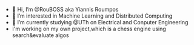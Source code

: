 - 👋 Hi, I’m @RouBOSS aka Yiannis Roumpos
- 👀 I’m interested in Machine Learning and Distributed Computing
- 🌱 I’m currently studying @UTh on Electrical and Conputer Engineering
- I'm working on my own project,which is a chess engine using search&evaluate algos


<!---
RouBOSS/RouBOSS is a ✨ special ✨ repository because its `README.md` (this file) appears on your GitHub profile.
You can click the Preview link to take a look at your changes.
--->
